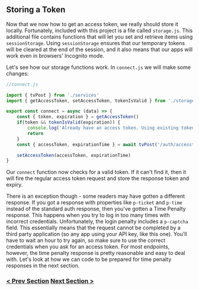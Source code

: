 ## Storing a Token
Now that we now how to get an access token, we really should store it locally. Fortunately, included with this project is a file called `storage.js`. This additional file contains functions that will let you set and retrieve items using `sessionStorage`. Using `sessionStorage` ensures that our temporary tokens will be cleared at the end of the session, and it also means that our apps will work even in browsers' Incognito mode.

Let's see how our storage functions work. In `connect.js` we will make some changes:

```javascript
//connect.js

import { tvPost } from './services'
import { getAccessToken, setAccessToken, tokenIsValid } from './storage'

export const connect = async (data) => {
    const { token, expiration } = getAccessToken()
    if(token && tokenIsValid(expiration)) {
        console.log('Already have an access token. Using existing token.')
        return
    }
    const { accessToken, expirationTime } = await tvPost('/auth/accesstokenrequest', data, false)

    setAccessToken(accessToken, expirationTime)
}
```
Our `connect` function now checks for a valid token. If it can't find it, then it will fire the regular access token request and store the response token and expiry.

There is an exception though - some readers may have gotten a different response. If you got a response with properties like `p-ticket` and `p-time` instead of the standard auth response, then you've gotten a Time Penalty response. This happens when you try to log in too many times with incorrect credentials. Unfortunately, the login penalty includes a `p-captcha` field. This essentially means that the request cannot be completed by a third party application (so any app using your API key, like this one). You'll have to wait an hour to try again, so make sure to use the correct credentials when you ask for an access token. For most endpoints, however, the time penalty response is pretty reasonable and easy to deal with. Let's look at how we can code to be prepared for time penalty responses in the next section.

### [< Prev Section](https://github.com/tradovate/example-api-js/tree/main/tutorial/Access/EX-1-Simple-Request) [Next Section >](https://github.com/tradovate/example-api-js/tree/main/tutorial/Access/EX-3-Time-Penalty)
